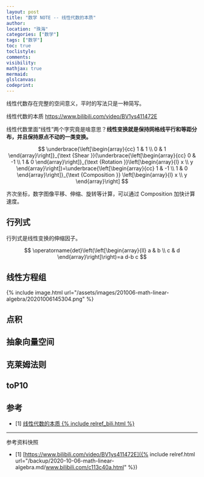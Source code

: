 ```yaml
---
layout: post
title: "数学 NOTE -- 线性代数的本质"
author:
location: "珠海"
categories: ["数学"]
tags: ["数学"]
toc: true
toclistyle:
comments:
visibility:
mathjax: true
mermaid:
glslcanvas:
codeprint:
---
```


线性代数存在完整的空间意义，平时的写法只是一种简写。

线性代数的本质 <https://www.bilibili.com/video/BV1ys411472E>

线性代数里面“线性”两个字究竟是啥意思？**线性变换就是保持网格线平行和等距分布，并且保持原点不动的一类变换。**

$$
\underbrace{\left[\begin{array}{cc}
1 & 1 \\
0 & 1
\end{array}\right]}_{\text {Shear }}(\underbrace{\left[\begin{array}{cc}
0 & -1 \\
1 & 0
\end{array}\right]}_{\text {Rotation }}\left[\begin{array}{l}
x \\
y
\end{array}\right])=\underbrace{\left[\begin{array}{cc}
1 & -1 \\
1 & 0
\end{array}\right]}_{\text {Composition }}
\left[\begin{array}{l}
x \\
y
\end{array}\right]
$$

齐次坐标，数字图像平移、伸缩、旋转等计算，可以通过 Composition 加快计算速度。


## 行列式

行列式是线性变换的伸缩因子。

$$
\operatorname{det}\left(\left[\begin{array}{ll}
a & b \\
c & d
\end{array}\right]\right)=a d-b c
$$


## 线性方程组

{% include image.html url="/assets/images/201006-math-linear-algebra/20201006145304.png" %}


## 点积


## 抽象向量空间


## 克莱姆法则


## toP10


## 参考

- [1] [线性代数的本质 {% include relref_bili.html %}](https://www.bilibili.com/video/BV1ys411472E)

-----

<font class='ref_snapshot'>参考资料快照</font>

- [1] [https://www.bilibili.com/video/BV1ys411472E]({% include relref.html url="/backup/2020-10-06-math-linear-algebra.md/www.bilibili.com/c113c40a.html" %})
